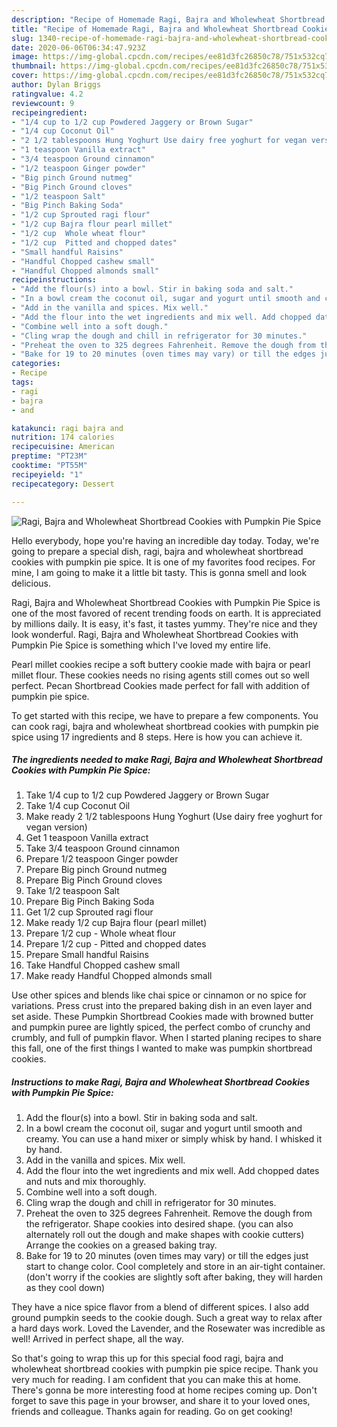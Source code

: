 ```yaml
---
description: "Recipe of Homemade Ragi, Bajra and Wholewheat Shortbread Cookies with Pumpkin Pie Spice"
title: "Recipe of Homemade Ragi, Bajra and Wholewheat Shortbread Cookies with Pumpkin Pie Spice"
slug: 1340-recipe-of-homemade-ragi-bajra-and-wholewheat-shortbread-cookies-with-pumpkin-pie-spice
date: 2020-06-06T06:34:47.923Z
image: https://img-global.cpcdn.com/recipes/ee81d3fc26850c78/751x532cq70/ragi-bajra-and-wholewheat-shortbread-cookies-with-pumpkin-pie-spice-recipe-main-photo.jpg
thumbnail: https://img-global.cpcdn.com/recipes/ee81d3fc26850c78/751x532cq70/ragi-bajra-and-wholewheat-shortbread-cookies-with-pumpkin-pie-spice-recipe-main-photo.jpg
cover: https://img-global.cpcdn.com/recipes/ee81d3fc26850c78/751x532cq70/ragi-bajra-and-wholewheat-shortbread-cookies-with-pumpkin-pie-spice-recipe-main-photo.jpg
author: Dylan Briggs
ratingvalue: 4.2
reviewcount: 9
recipeingredient:
- "1/4 cup to 1/2 cup Powdered Jaggery or Brown Sugar"
- "1/4 cup Coconut Oil"
- "2 1/2 tablespoons Hung Yoghurt Use dairy free yoghurt for vegan version"
- "1 teaspoon Vanilla extract"
- "3/4 teaspoon Ground cinnamon"
- "1/2 teaspoon Ginger powder"
- "Big pinch Ground nutmeg"
- "Big Pinch Ground cloves"
- "1/2 teaspoon Salt"
- "Big Pinch Baking Soda"
- "1/2 cup Sprouted ragi flour"
- "1/2 cup Bajra flour pearl millet"
- "1/2 cup  Whole wheat flour"
- "1/2 cup  Pitted and chopped dates"
- "Small handful Raisins"
- "Handful Chopped cashew small"
- "Handful Chopped almonds small"
recipeinstructions:
- "Add the flour(s) into a bowl. Stir in baking soda and salt."
- "In a bowl cream the coconut oil, sugar and yogurt until smooth and creamy. You can use a hand mixer or simply whisk by hand. I whisked it by hand."
- "Add in the vanilla and spices. Mix well."
- "Add the flour into the wet ingredients and mix well. Add chopped dates and nuts and mix thoroughly."
- "Combine well into a soft dough."
- "Cling wrap the dough and chill in refrigerator for 30 minutes."
- "Preheat the oven to 325 degrees Fahrenheit. Remove the dough from the refrigerator. Shape cookies into desired shape. (you can also alternately roll out the dough and make shapes with cookie cutters) Arrange the cookies on a greased baking tray."
- "Bake for 19 to 20 minutes (oven times may vary) or till the edges just start to change color. Cool completely and store in an air-tight container. (don&#39;t worry if the cookies are slightly soft after baking, they will harden as they cool down)"
categories:
- Recipe
tags:
- ragi
- bajra
- and

katakunci: ragi bajra and 
nutrition: 174 calories
recipecuisine: American
preptime: "PT23M"
cooktime: "PT55M"
recipeyield: "1"
recipecategory: Dessert

---
```



![Ragi, Bajra and Wholewheat Shortbread Cookies with Pumpkin Pie Spice](https://img-global.cpcdn.com/recipes/ee81d3fc26850c78/751x532cq70/ragi-bajra-and-wholewheat-shortbread-cookies-with-pumpkin-pie-spice-recipe-main-photo.jpg)

Hello everybody, hope you're having an incredible day today. Today, we're going to prepare a special dish, ragi, bajra and wholewheat shortbread cookies with pumpkin pie spice. It is one of my favorites food recipes. For mine, I am going to make it a little bit tasty. This is gonna smell and look delicious.

Ragi, Bajra and Wholewheat Shortbread Cookies with Pumpkin Pie Spice is one of the most favored of recent trending foods on earth. It is appreciated by millions daily. It is easy, it's fast, it tastes yummy. They're nice and they look wonderful. Ragi, Bajra and Wholewheat Shortbread Cookies with Pumpkin Pie Spice is something which I've loved my entire life.

Pearl millet cookies recipe a soft buttery cookie made with bajra or pearl millet flour. These cookies needs no rising agents still comes out so well perfect. Pecan Shortbread Cookies made perfect for fall with addition of pumpkin pie spice.


To get started with this recipe, we have to prepare a few components. You can cook ragi, bajra and wholewheat shortbread cookies with pumpkin pie spice using 17 ingredients and 8 steps. Here is how you can achieve it.

<!--inarticleads1-->

##### The ingredients needed to make Ragi, Bajra and Wholewheat Shortbread Cookies with Pumpkin Pie Spice:

1. Take 1/4 cup to 1/2 cup Powdered Jaggery or Brown Sugar
1. Take 1/4 cup Coconut Oil
1. Make ready 2 1/2 tablespoons Hung Yoghurt (Use dairy free yoghurt for vegan version)
1. Get 1 teaspoon Vanilla extract
1. Take 3/4 teaspoon Ground cinnamon
1. Prepare 1/2 teaspoon Ginger powder
1. Prepare Big pinch Ground nutmeg
1. Prepare Big Pinch Ground cloves
1. Take 1/2 teaspoon Salt
1. Prepare Big Pinch Baking Soda
1. Get 1/2 cup Sprouted ragi flour
1. Make ready 1/2 cup Bajra flour (pearl millet)
1. Prepare 1/2 cup - Whole wheat flour
1. Prepare 1/2 cup - Pitted and chopped dates
1. Prepare Small handful Raisins
1. Take Handful Chopped cashew small
1. Make ready Handful Chopped almonds small


Use other spices and blends like chai spice or cinnamon or no spice for variations. Press crust into the prepared baking dish in an even layer and set aside. These Pumpkin Shortbread Cookies made with browned butter and pumpkin puree are lightly spiced, the perfect combo of crunchy and crumbly, and full of pumpkin flavor. When I started planing recipes to share this fall, one of the first things I wanted to make was pumpkin shortbread cookies. 

<!--inarticleads2-->

##### Instructions to make Ragi, Bajra and Wholewheat Shortbread Cookies with Pumpkin Pie Spice:

1. Add the flour(s) into a bowl. Stir in baking soda and salt.
1. In a bowl cream the coconut oil, sugar and yogurt until smooth and creamy. You can use a hand mixer or simply whisk by hand. I whisked it by hand.
1. Add in the vanilla and spices. Mix well.
1. Add the flour into the wet ingredients and mix well. Add chopped dates and nuts and mix thoroughly.
1. Combine well into a soft dough.
1. Cling wrap the dough and chill in refrigerator for 30 minutes.
1. Preheat the oven to 325 degrees Fahrenheit. Remove the dough from the refrigerator. Shape cookies into desired shape. (you can also alternately roll out the dough and make shapes with cookie cutters) Arrange the cookies on a greased baking tray.
1. Bake for 19 to 20 minutes (oven times may vary) or till the edges just start to change color. Cool completely and store in an air-tight container. (don&#39;t worry if the cookies are slightly soft after baking, they will harden as they cool down)


They have a nice spice flavor from a blend of different spices. I also add ground pumpkin seeds to the cookie dough. Such a great way to relax after a hard days work. Loved the Lavender, and the Rosewater was incredible as well! Arrived in perfect shape, all the way. 

So that's going to wrap this up for this special food ragi, bajra and wholewheat shortbread cookies with pumpkin pie spice recipe. Thank you very much for reading. I am confident that you can make this at home. There's gonna be more interesting food at home recipes coming up. Don't forget to save this page in your browser, and share it to your loved ones, friends and colleague. Thanks again for reading. Go on get cooking!
